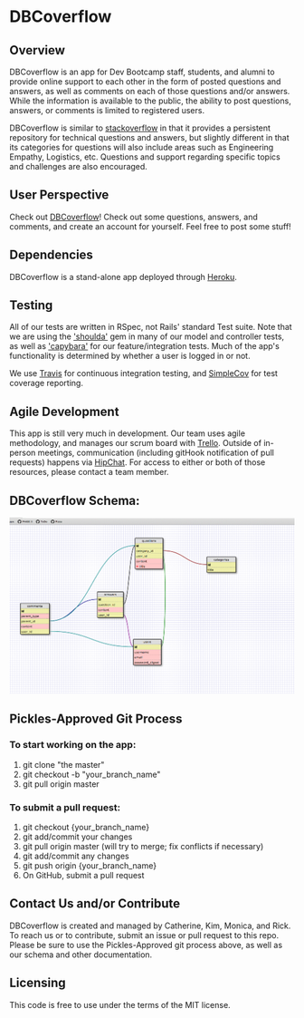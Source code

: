 DBCoverflow
===========
## Overview

DBCoverflow is an app for Dev Bootcamp staff, students, and alumni to provide online support to each other in the form of posted questions and answers, as well as comments on each of those questions and/or answers. While the information is available to the public, the ability to post questions, answers, or comments is limited to registered users.

DBCoverflow is similar to [stackoverflow](http://stackoverflow.com/) in that it provides a persistent repository for technical questions and answers, but slightly different in that its categories for questions will also include areas such as Engineering Empathy, Logistics, etc. Questions and support regarding specific topics and challenges are also encouraged.

## User Perspective

Check out [DBCoverflow](http://dbc-overflow-ckmr.herokuapp.com/)! Check out some questions, answers, and comments, and create an account for yourself. Feel free to post some stuff!

## Dependencies

DBCoverflow is a stand-alone app deployed through [Heroku](https://id.heroku.com/login). 

## Testing

All of our tests are written in RSpec, not Rails' standard Test suite. Note that we are using the ['shoulda'](https://github.com/thoughtbot/shoulda) gem in many of our model and controller tests, as well as ['capybara'](https://github.com/jnicklas/capybara) for our feature/integration tests. Much of the app's functionality is determined by whether a user is logged in or not.

We use [Travis](http://docs.travis-ci.com/) for continuous integration testing, and [SimpleCov](https://github.com/colszowka/simplecov) for test coverage reporting.


## Agile Development

This app is still very much in development. Our team uses agile methodology, and manages our scrum board with [Trello](https://trello.com/b/kI5uhSO1/dbc-overflow). Outside of in-person meetings, communication (including gitHook notification of pull requests) happens via [HipChat](https://devbootcamp-chicago.hipchat.com/chat?focus_jid=121051_fireflies-2014@conf.hipchat.com). For access to either or both of those resources, please contact a team member.

## DBCoverflow Schema:

![alt tag](schema.jpeg)

## Pickles-Approved Git Process

### To start working on the app:
1. git clone "the master"
2. git checkout -b "your_branch_name"
3. git pull origin master

### To submit a pull request:
1. git checkout {your_branch_name}
2. git add/commit your changes
3. git pull origin master (will try to merge; fix conflicts if necessary)
4. git add/commit any changes
5. git push origin {your_branch_name}
6. On GitHub, submit a pull request

## Contact Us and/or Contribute

DBCoverflow is created and managed by Catherine, Kim, Monica, and Rick. To reach us or to contribute, submit an issue or pull request to this repo. Please be sure to use the Pickles-Approved git process above, as well as our schema and other documentation.

## Licensing

This code is free to use under the terms of the MIT license.





